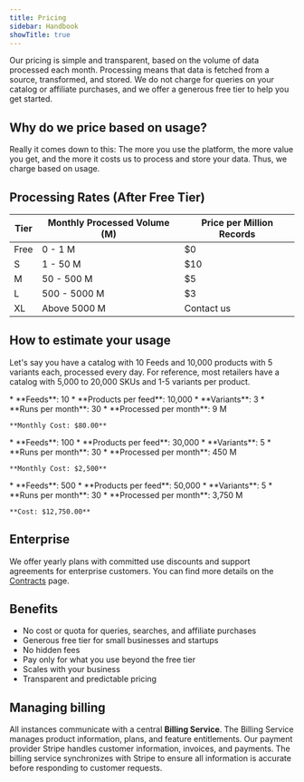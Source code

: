 ```yaml
---
title: Pricing
sidebar: Handbook
showTitle: true
---
```


Our pricing is simple and transparent, based on the volume of data processed each month. Processing means that data is fetched from a source, transformed, and stored. We do not charge for queries on your catalog or affiliate purchases, and we offer a generous free tier to help you get started.

## Why do we price based on usage?

Really it comes down to this: The more you use the platform, the more value you get, and the more it costs us to process and store your data. Thus, we charge based on usage.

## Processing Rates (After Free Tier)

| Tier | Monthly Processed Volume (M) | Price per Million Records |
|------|------------------------------|---------------------------|
| Free | 0 - 1 M                       | $0                        |
| S    | 1 - 50 M                      | $10                       |
| M    | 50 - 500 M                    | $5                        |
| L    | 500 - 5000 M                  | $3                        |
| XL   | Above 5000 M                  | Contact us                |

## How to estimate your usage

Let's say you have a catalog with 10 Feeds and 10,000 products with 5 variants each, processed every day.
For reference, most retailers have a catalog with 5,000 to 20,000 SKUs and 1-5 variants per product.

<CardGroup cols={3}>
  <Card title="Starting out" icon="square-1">
    * **Feeds**: 10
    * **Products per feed**: 10,000
    * **Variants**: 3
    * **Runs per month**: 30
    * **Processed per month**: 9 M

    **Monthly Cost: $80.00**
  </Card>
  <Card title="Large catalog" icon="square-2">
    * **Feeds**: 100
    * **Products per feed**: 30,000
    * **Variants**: 5
    * **Runs per month**: 30
    * **Processed per month**: 450 M

    **Monthly Cost: $2,500**
  </Card>
  <Card title="Very large catalog" icon="square-3">
    * **Feeds**: 500
    * **Products per feed**: 50,000
    * **Variants**: 5
    * **Runs per month**: 30
    * **Processed per month**: 3,750 M

    **Cost: $12,750.00**
  </Card>
</CardGroup>

## Enterprise

We offer yearly plans with committed use discounts and support agreements for enterprise customers. You can find more details on the [Contracts](./contracts) page.

## Benefits

* No cost or quota for queries, searches, and affiliate purchases
* Generous free tier for small businesses and startups
* No hidden fees
* Pay only for what you use beyond the free tier
* Scales with your business
* Transparent and predictable pricing

## Managing billing

All instances communicate with a central **Billing Service**. The Billing Service manages product information, plans, and feature entitlements. Our payment provider Stripe handles customer information, invoices, and payments. The billing service synchronizes with Stripe to ensure all information is accurate before responding to customer requests.